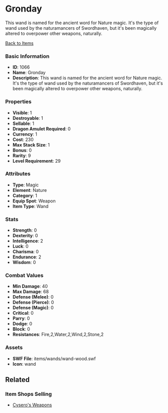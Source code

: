 # Gronday

This wand is named for the ancient word for Nature magic. It's the type of wand used by the naturamancers of Swordhaven, but it's been magically altered to overpower other weapons, naturally.

[Back to Items](../items.md)

### Basic Information

- **ID**: 1066
- **Name**: Gronday
- **Description**: This wand is named for the ancient word for Nature magic. It&#039;s the type of wand used by the naturamancers of Swordhaven, but it&#039;s been magically altered to overpower other weapons, naturally.

### Properties

- **Visible**: 1
- **Destroyable**: 1
- **Sellable**: 1
- **Dragon Amulet Required**: 0
- **Currency**: 1
- **Cost**: 230
- **Max Stack Size**: 1
- **Bonus**: 0
- **Rarity**: 9
- **Level Requirement**: 29

### Attributes

- **Type**: Magic
- **Element**: Nature
- **Category**: 1
- **Equip Spot**: Weapon
- **Item Type**: Wand

### Stats

- **Strength**: 0
- **Dexterity**: 0
- **Intelligence**: 2
- **Luck**: 0
- **Charisma**: 0
- **Endurance**: 2
- **Wisdom**: 0

### Combat Values

- **Min Damage**: 40
- **Max Damage**: 68
- **Defense (Melee)**: 0
- **Defense (Pierce)**: 0
- **Defense (Magic)**: 0
- **Critical**: 0
- **Parry**: 0
- **Dodge**: 0
- **Block**: 0
- **Resistances**: Fire,2,Water,2,Wind,2,Stone,2

### Assets

- **SWF File**: items/wands/wand-wood.swf
- **Icon**: wand

## Related

### Item Shops Selling

- [Cysero's Weapons](../item-shops/44-cysero-s-weapons.md)

